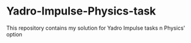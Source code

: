 # Yadro-Impulse-Physics-task
This repository contains my solution for Yadro Impulse tasks n Physics' option
